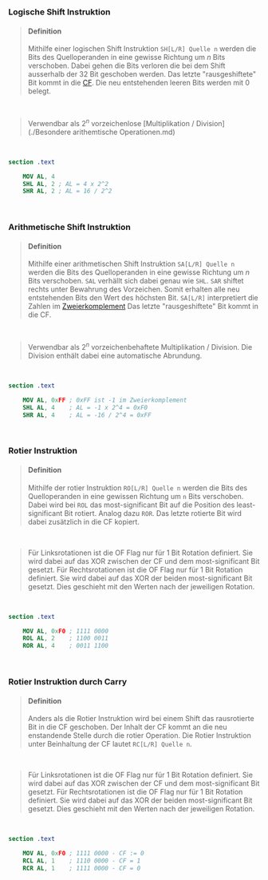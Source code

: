 ### Logische Shift Instruktion

>#### Definition
>
>Mithilfe einer logischen Shift Instruktion `SH[L/R] Quelle n` werden die Bits des Quelloperanden in eine gewisse Richtung um $n$ Bits verschoben. Dabei gehen die Bits verloren die bei dem Shift ausserhalb der 32 Bit geschoben werden. 
>Das letzte "rausgeshiftete" Bit kommt in die [CF](./Flags.md). 
>Die neu entstehenden leeren Bits werden mit 0 belegt.

<br>

>Verwendbar als $2^n$ vorzeichenlose [Multiplikation / Division](./Besondere arithemtische Operationen.md)

<br>

```nasm
section .text

	MOV AL, 4
	SHL AL, 2 ; AL = 4 x 2^2
	SHR AL, 2 ; AL = 16 / 2^2
```

<br>

### Arithmetische Shift Instruktion

>#### Definition
>
>Mithilfe einer arithmetischen Shift Instruktion `SA[L/R] Quelle n` werden die Bits des Quelloperanden in eine gewisse Richtung um $n$ Bits verschoben. 
>`SAL` verhällt sich dabei genau wie `SHL`. 
>`SAR` shiftet rechts unter Bewahrung des Vorzeichen. Somit erhalten alle neu entstehenden Bits den Wert des höchsten Bit. `SA[L/R]` interpretiert die Zahlen im [Zweierkomplement](IdeaProjects/era/Script/Zweierkomplement.md)
>Das letzte "rausgeshiftete" Bit kommt in die CF.

<br>

>Verwendbar als $2^n$ vorzeichenbehaftete Multiplikation / Division. Die Division enthält dabei eine automatische Abrundung.

<br>

```nasm
section .text

	MOV AL, 0xFF ; 0xFF ist -1 im Zweierkomplement
	SHL AL, 4    ; AL = -1 x 2^4 = 0xF0
	SHR AL, 4    ; AL = -16 / 2^4 = 0xFF
```

<br>

### Rotier Instruktion

>#### Definition
>
>Mithilfe der rotier Instruktion `RO[L/R] Quelle n` werden die Bits des Quelloperanden in eine gewissen Richtung um `n` Bits verschoben.
>Dabei wird bei `ROL` das most-significant Bit auf die Position des least-significant Bit rotiert.
>Analog dazu `ROR`.
>Das letzte rotierte Bit wird dabei zusätzlich in die CF kopiert.

<br>

>Für Linksrotationen ist die OF Flag nur für 1 Bit Rotation definiert. Sie wird dabei auf das XOR zwischen der CF und dem most-significant Bit gesetzt.
>Für Rechtsrotationen ist die OF Flag nur für 1 Bit Rotation definiert. Sie wird dabei auf das XOR der beiden most-significant Bit gesetzt.
>Dies geschieht mit den Werten nach der jeweiligen Rotation.

<br>

```nasm
section .text

	MOV AL, 0xF0 ; 1111 0000
	ROL AL, 2    ; 1100 0011
	ROR AL, 4    ; 0011 1100
```

<br>

### Rotier Instruktion durch Carry

>#### Definition
>
>Anders als die Rotier Instruktion wird bei einem Shift das rausrotierte Bit in die CF geschoben. Der Inhalt der CF kommt an die neu enstandende Stelle durch die rotier Operation.
>Die Rotier Instruktion unter Beinhaltung der CF lautet `RC[L/R] Quelle n`.

<br>

>Für Linksrotationen ist die OF Flag nur für 1 Bit Rotation definiert. Sie wird dabei auf das XOR zwischen der CF und dem most-significant Bit gesetzt.
>Für Rechtsrotationen ist die OF Flag nur für 1 Bit Rotation definiert. Sie wird dabei auf das XOR der beiden most-significant Bit gesetzt.
>Dies geschieht mit den Werten nach der jeweiligen Rotation.

<br>

```nasm
section .text

	MOV AL, 0xF0 ; 1111 0000 - CF := 0
	RCL AL, 1    ; 1110 0000 - CF = 1
	RCR AL, 1    ; 1111 0000 - CF = 0
```